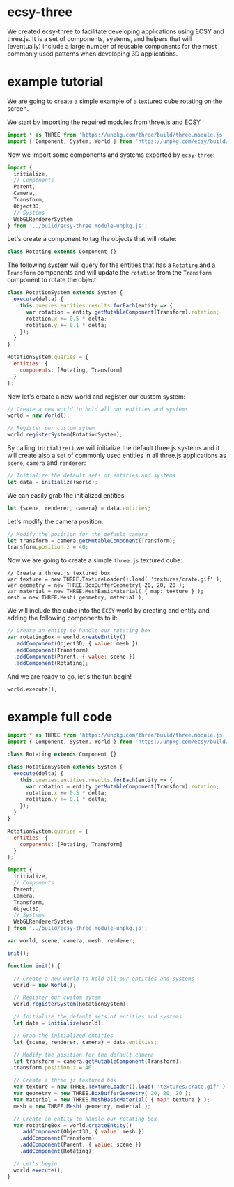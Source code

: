 # ecsy-three

We created ecsy-three to facilitate developing applications using ECSY and three.js. It is a set of components, systems, and helpers that will (eventually) include a large number of reusable components for the most commonly used patterns when developing 3D applications.

# example tutorial

We are going to create a simple example of a textured cube rotating on the screen.

We start by importing the required modules from three.js and ECSY
```javascript
import * as THREE from 'https://unpkg.com/three/build/three.module.js';
import { Component, System, World } from 'https://unpkg.com/ecsy/build/ecsy.module.js';
```

Now we import some components and systems exported by `ecsy-three`:
```javascript
import {
  initialize,
  // Components
  Parent,
  Camera,
  Transform,
  Object3D,
  // Systems
  WebGLRendererSystem
} from '../build/ecsy-three.module-unpkg.js';
```

Let's create a component to tag the objects that will rotate:
```javascript
class Rotating extends Component {}
```

The following system will query for the entities that has a `Rotating` and a `Transform` components and will update the `rotation` from the `Transform` component to rotate the object:
```javascript
class RotationSystem extends System {
  execute(delta) {
    this.queries.entities.results.forEach(entity => {
      var rotation = entity.getMutableComponent(Transform).rotation;
      rotation.x += 0.5 * delta;
      rotation.y += 0.1 * delta;
    });
  }
}

RotationSystem.queries = {
  entities: {
    components: [Rotating, Transform]
  }
};
```

Now let's create a new world and register our custom system:
```javascript
// Create a new world to hold all our entities and systems
world = new World();

// Register our custom sytem
world.registerSystem(RotationSystem);
```

By calling `initialize()` we will initialize the default three.js systems and it will create also a set of commonly used entities in all three.js applications as `scene`, `camera` and `renderer`:
```javascript
// Initialize the default sets of entities and systems
let data = initialize(world);
```

We can easily grab the initialized entities:
```javascript
let {scene, renderer, camera} = data.entities;
```

Let's modify the camera position:
```javascript
// Modify the position for the default camera
let transform = camera.getMutableComponent(Transform);
transform.position.z = 40;
```

Now we are going to create a simple `three.js` textured cube:
```
// Create a three.js textured box
var texture = new THREE.TextureLoader().load( 'textures/crate.gif' );
var geometry = new THREE.BoxBufferGeometry( 20, 20, 20 );
var material = new THREE.MeshBasicMaterial( { map: texture } );
mesh = new THREE.Mesh( geometry, material );
```

We will include the cube into the `ECSY` world by creating and entity and adding the following components to it:
```javascript
// Create an entity to handle our rotating box
var rotatingBox = world.createEntity()
  .addComponent(Object3D, { value: mesh })
  .addComponent(Transform)
  .addComponent(Parent, { value: scene })
  .addComponent(Rotating);
```

And we are ready to go, let's the fun begin!
```
world.execute();
```

# example full code
```javascript
import * as THREE from 'https://unpkg.com/three/build/three.module.js';
import { Component, System, World } from 'https://unpkg.com/ecsy/build/ecsy.module.js';

class Rotating extends Component {}

class RotationSystem extends System {
  execute(delta) {
    this.queries.entities.results.forEach(entity => {
      var rotation = entity.getMutableComponent(Transform).rotation;
      rotation.x += 0.5 * delta;
      rotation.y += 0.1 * delta;
    });
  }
}

RotationSystem.queries = {
  entities: {
    components: [Rotating, Transform]
  }
};

import {
  initialize,
  // Components
  Parent,
  Camera,
  Transform,
  Object3D,
  // Systems
  WebGLRendererSystem
} from '../build/ecsy-three.module-unpkg.js';

var world, scene, camera, mesh, renderer;

init();

function init() {

  // Create a new world to hold all our entities and systems
  world = new World();

  // Register our custom sytem
  world.registerSystem(RotationSystem);

  // Initialize the default sets of entities and systems
  let data = initialize(world);

  // Grab the initialized entities
  let {scene, renderer, camera} = data.entities;

  // Modify the position for the default camera
  let transform = camera.getMutableComponent(Transform);
  transform.position.z = 40;

  // Create a three.js textured box
  var texture = new THREE.TextureLoader().load( 'textures/crate.gif' );
  var geometry = new THREE.BoxBufferGeometry( 20, 20, 20 );
  var material = new THREE.MeshBasicMaterial( { map: texture } );
  mesh = new THREE.Mesh( geometry, material );

  // Create an entity to handle our rotating box
  var rotatingBox = world.createEntity()
    .addComponent(Object3D, { value: mesh })
    .addComponent(Transform)
    .addComponent(Parent, { value: scene })
    .addComponent(Rotating);

  // Let's begin
  world.execute();
}
```

